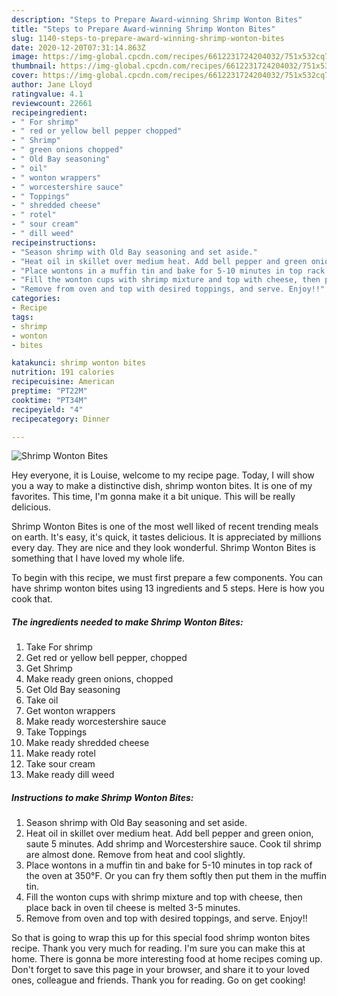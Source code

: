 ```yaml
---
description: "Steps to Prepare Award-winning Shrimp Wonton Bites"
title: "Steps to Prepare Award-winning Shrimp Wonton Bites"
slug: 1140-steps-to-prepare-award-winning-shrimp-wonton-bites
date: 2020-12-20T07:31:14.863Z
image: https://img-global.cpcdn.com/recipes/6612231724204032/751x532cq70/shrimp-wonton-bites-recipe-main-photo.jpg
thumbnail: https://img-global.cpcdn.com/recipes/6612231724204032/751x532cq70/shrimp-wonton-bites-recipe-main-photo.jpg
cover: https://img-global.cpcdn.com/recipes/6612231724204032/751x532cq70/shrimp-wonton-bites-recipe-main-photo.jpg
author: Jane Lloyd
ratingvalue: 4.1
reviewcount: 22661
recipeingredient:
- " For shrimp"
- " red or yellow bell pepper chopped"
- " Shrimp"
- " green onions chopped"
- " Old Bay seasoning"
- " oil"
- " wonton wrappers"
- " worcestershire sauce"
- " Toppings"
- " shredded cheese"
- " rotel"
- " sour cream"
- " dill weed"
recipeinstructions:
- "Season shrimp with Old Bay seasoning and set aside."
- "Heat oil in skillet over medium heat. Add bell pepper and green onion, saute 5 minutes. Add shrimp and Worcestershire sauce. Cook til shrimp are almost done. Remove from heat and cool slightly."
- "Place wontons in a muffin tin and bake for 5-10 minutes in top rack of the oven at 350°F. Or you can fry them softly then put them in the muffin tin."
- "Fill the wonton cups with shrimp mixture and top with cheese, then place back in oven til cheese is melted 3-5 minutes."
- "Remove from oven and top with desired toppings, and serve. Enjoy!!"
categories:
- Recipe
tags:
- shrimp
- wonton
- bites

katakunci: shrimp wonton bites 
nutrition: 191 calories
recipecuisine: American
preptime: "PT22M"
cooktime: "PT34M"
recipeyield: "4"
recipecategory: Dinner

---
```



![Shrimp Wonton Bites](https://img-global.cpcdn.com/recipes/6612231724204032/751x532cq70/shrimp-wonton-bites-recipe-main-photo.jpg)

Hey everyone, it is Louise, welcome to my recipe page. Today, I will show you a way to make a distinctive dish, shrimp wonton bites. It is one of my favorites. This time, I'm gonna make it a bit unique. This will be really delicious.



Shrimp Wonton Bites is one of the most well liked of recent trending meals on earth. It's easy, it's quick, it tastes delicious. It is appreciated by millions every day. They are nice and they look wonderful. Shrimp Wonton Bites is something that I have loved my whole life.


To begin with this recipe, we must first prepare a few components. You can have shrimp wonton bites using 13 ingredients and 5 steps. Here is how you cook that.

<!--inarticleads1-->

##### The ingredients needed to make Shrimp Wonton Bites:

1. Take  For shrimp
1. Get  red or yellow bell pepper, chopped
1. Get  Shrimp
1. Make ready  green onions, chopped
1. Get  Old Bay seasoning
1. Take  oil
1. Get  wonton wrappers
1. Make ready  worcestershire sauce
1. Take  Toppings
1. Make ready  shredded cheese
1. Make ready  rotel
1. Take  sour cream
1. Make ready  dill weed




<!--inarticleads2-->

##### Instructions to make Shrimp Wonton Bites:

1. Season shrimp with Old Bay seasoning and set aside.
1. Heat oil in skillet over medium heat. Add bell pepper and green onion, saute 5 minutes. Add shrimp and Worcestershire sauce. Cook til shrimp are almost done. Remove from heat and cool slightly.
1. Place wontons in a muffin tin and bake for 5-10 minutes in top rack of the oven at 350°F. Or you can fry them softly then put them in the muffin tin.
1. Fill the wonton cups with shrimp mixture and top with cheese, then place back in oven til cheese is melted 3-5 minutes.
1. Remove from oven and top with desired toppings, and serve. Enjoy!!




So that is going to wrap this up for this special food shrimp wonton bites recipe. Thank you very much for reading. I'm sure you can make this at home. There is gonna be more interesting food at home recipes coming up. Don't forget to save this page in your browser, and share it to your loved ones, colleague and friends. Thank you for reading. Go on get cooking!
